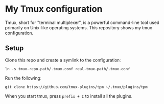 # My Tmux configuration

Tmux, short for "terminal multiplexer", is a powerful command-line tool used primarily on Unix-like operating systems. This repository shows my tmux configuration.

## Setup

Clone this repo and create a symlink to the configuration:

```
ln -s tmux-repo-path/.tmux.conf real-tmux-path/.tmux.conf
```

Run the following:

```
git clone https://github.com/tmux-plugins/tpm ~/.tmux/plugins/tpm 
```

When you start tmux, press ```prefix + I``` to install all the plugins.
